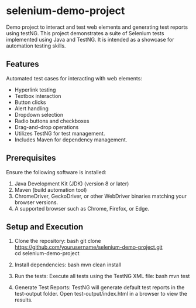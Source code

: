 # selenium-demo-project
Demo project to interact and test web elements and generating test reports using testNG.
This project demonstrates a suite of Selenium tests implemented using Java and TestNG. It is intended as a showcase for automation testing skills. 

## Features 
Automated test cases for interacting with web elements: 
- Hyperlink testing 
- Textbox interaction 
- Button clicks 
- Alert handling 
- Dropdown selection 
- Radio buttons and checkboxes 
- Drag-and-drop operations 
- Utilizes TestNG for test management. 
- Includes Maven for dependency management.

## Prerequisites
Ensure the following software is installed:
1. Java Development Kit (JDK) (version 8 or later)
2. Maven (build automation tool)
3. ChromeDriver, GeckoDriver, or other WebDriver binaries matching your browser versions.
4. A supported browser such as Chrome, Firefox, or Edge.

## Setup and Execution
1. Clone the repository:
bash
git clone https://github.com/yourusername/selenium-demo-project.git  
cd selenium-demo-project

2. Install dependencies:
bash
mvn clean install

4. Run the tests:
   Execute all tests using the TestNG XML file:
bash
mvn test

5. Generate Test Reports:
TestNG will generate default test reports in the test-output folder.
Open test-output/index.html in a browser to view the results.
